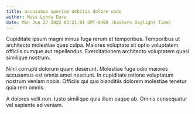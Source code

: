 ```yaml
---
title: accusamus aperiam debitis dolore unde
author: Miss Lynda Dare
date: Mon Jun 27 2022 03:21:01 GMT-0400 (Eastern Daylight Time)
---
```

Cupiditate ipsum magni minus fuga rerum et temporibus. Temporibus ut architecto molestiae quas culpa. Maiores voluptate sit optio voluptatem officiis cumque aut repellendus. Exercitationem architecto voluptatem quasi similique nostrum.

 Nihil corrupti dolorum quam deserunt. Molestiae fuga odio maiores accusamus est omnis amet nesciunt. In cupiditate ratione voluptatum nostrum veniam nobis. Officiis qui quo blanditiis dolorem molestiae tenetur quia rem omnis.

 A dolores velit non. Iusto similique quia illum eaque ab. Omnis consequatur vel sapiente ad veniam.